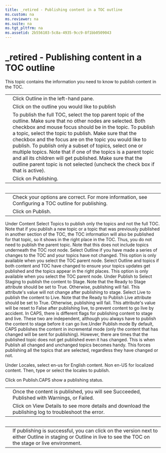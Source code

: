 ```yaml
---
title: _retired - Publishing content in a TOC outline
ms.custom: na
ms.reviewer: na
ms.suite: na
ms.tgt_pltfrm: na
ms.assetid: 2b556103-5c8a-4935-9cc9-8f1bb0509043
---
```

# _retired - Publishing content in a TOC outline
<?xml version="1.0" encoding="UTF-8"?>
<developerConceptualDocument xmlns="http://ddue.schemas.microsoft.com/authoring/2003/5" xmlns:xsi="http://www.w3.org/2001/XMLSchema-instance" xsi:schemaLocation="http://ddue.schemas.microsoft.com/authoring/2003/5 http://dduestorage.blob.core.windows.net/ddueschema/developer.xsd" xmlns:xlink="http://www.w3.org/1999/xlink">
    <introduction>
        <para>This topic contains the information you need to know to publish content in the TOC.  </para>
    </introduction>
    <section>
<title>Publishing the contents of the TOC</title><content><mediaLink>
<image xlink:href="71cc27b6-4c35-41d4-ad43-9c2f24ed3dc3"/>
</mediaLink><table>
<tbody><tr>
<TD><para><mediaLinkInline>
<image xlink:href="a2b4ccfd-2afb-447b-a970-d268bc43a798"/>
</mediaLinkInline></para></TD>
<TD><para>Click <ui>Outline</ui> in the left-hand pane.</para></TD>
</tr>
<tr>
<TD><para><mediaLinkInline>
<image xlink:href="5199819d-555f-46ff-8be4-ac6e2fe3af4a"/>
</mediaLinkInline></para></TD>
<TD><para>Click on the outline you would like to publish</para></TD>
</tr><tr>
<TD><para><mediaLinkInline>
<image xlink:href="5e6746cd-a7c7-4d9a-88cf-3ec060ed1b1f"/>
</mediaLinkInline></para></TD>
<TD><list class="bullet">
<listItem>
<para>To publish the full TOC, select the top parent topic of the outline. Make sure that no other nodes are selected.
Both checkbox and mouse focus should be in the topic.</para>
</listItem><listItem><para>To publish a topic, select the topic to publish. Make sure that the checkbox and the focus are on the topic you would like to publish. </para></listItem>
<listItem>
<para>To publish only a subset of topics, select one or multiple topics. Note that if one of the topics is a parent topic and all its children will get published. Make sure that the outline parent topic is not selected (uncheck the check box if that is active).</para>
</listItem>
</list></TD>
</tr><tr><TD><mediaLink>
<image xlink:href="6a16037b-01a0-44b5-bb9c-4234cb2c0187"/>
</mediaLink></TD><TD><para>Click on <ui>Publishing</ui>.</para></TD></tr>

</tbody>
</table><para><mediaLinkInline>
<image xlink:href="4566567a-7a32-4659-9843-c07bfdf24407"/>
</mediaLinkInline></para><table>
<tbody><tr>
<TD><para><mediaLinkInline>
<image xlink:href="2d2cc7a6-19c5-42ef-af9e-f0f4b3680474"/>
</mediaLinkInline></para></TD>
<TD><para>Check your options are correct. For more information, see <link xlink:href="88d647d7-01e4-4059-bb85-7044d6a799b0">Configuring a TOC outline for publishing</link>.</para></TD>
</tr>
<tr>
<TD><para><mediaLinkInline>
<image xlink:href="5f758df0-6bc5-4f62-92f9-7af03764a447"/>
</mediaLinkInline></para></TD>
<TD><para>Click on <ui>Publish</ui>.</para></TD>
</tr>

</tbody>
</table></content><content><para>Under <ui>Content</ui></para><list class="bullet">
<listItem>
<para>Select <ui>Topics</ui> to publish only the topics and not the full TOC. Note that if you publish a new topic or a topic that was previously published in another section of the TOC, the TOC information will also be published for that topic, so it shows in the right place in the TOC. Thus, you do not need to publish the parent topic. Note that this does not include topics underneath the TOC root node.</para>
</listItem>
<listItem>
<para>Select <ui>Outline</ui> if you have made a series of changes to the TOC and your topics have not changed. This option is only available when you select the TOC parent node.</para>
</listItem><listItem><para>Select <ui>Outline and topics</ui> if both content and TOC have changed to ensure your topics updates get published and the topics appear in the right places. This option is only available when you select the TOC parent node.</para></listItem>
</list><para>Under <ui>Publish to</ui></para><list class="bullet">
<listItem>
<para>Select <ui>Staging</ui> to publish the content to Stage. Note that the <ui>Ready to Stage</ui> attribute should be set to True. Otherwise, publishing will fail. This attribute's value will not change after publishing to stage.</para>
</listItem>
<listItem>
<para>Select <ui>Live</ui> to publish the content to Live. Note that the <ui>Ready to Publish Live</ui> attribute should be set to True. Otherwise, publishing will fail. This attribute's value will be reset to <ui>False</ui> after publishing live, to prevent content to go live by accident.</para>
</listItem>
</list><para>In CAPS, there is different flags for publishing content to stage and live. These two are independent, although you always have to publish the content to stage before it can go live.</para><para>Under <ui>Publish mode</ui></para><list class="bullet">
<listItem>
<para>By default, CAPS publishes the content in incremental mode (only the content that has changed will be sent for publishing). However, there are times that the published topic does not get published even it has changed. This is when <ui>Publish all changed and unchanged topics</ui> becomes handy. This forces publishing all the topics that are selected, regardless they have changed or not.</para>
</listItem>

</list><para>Under <ui>Locales</ui>, select</para><list class="bullet">
<listItem>
<para><ui>en-us</ui> for English content.</para>
 </listItem><listItem><para>Non <ui>en-US</ui> for localized content. Then, type or select the locales to publish.</para></listItem>

</list><para>Click on <ui>Publish</ui>.</para></content><content><para>CAPS show a publishing status. </para><para><mediaLinkInline>
<image xlink:href="ed02beb2-1998-4a05-b46c-d6de0de41d54"/>
</mediaLinkInline></para><table>
<tbody><tr>
<TD><mediaLink>
<image xlink:href="1cc8bac3-82cb-4927-ba1c-0c1095a3aedb"/>
</mediaLink></TD>
<TD><para>Once the content is published, you will see Succeeded, Published with Warnings, or Failed.</para></TD>
</tr>
<tr>
<TD><mediaLink>
<image xlink:href="f49f6ef0-9764-4006-bec1-c17bfd47835d"/>
</mediaLink></TD>
<TD><para>Click on <ui>View Details</ui> to see more details and download the publishing log to troubleshoot the error. </para></TD>
</tr>

</tbody>
</table></content><content><mediaLink>
<image xlink:href="93f53238-1df1-4bd2-9a45-f21b302d51df"/>
</mediaLink><table>
<tbody><tr>
<TD><mediaLink>
<image xlink:href="57b27918-71e0-49a8-9d8f-a9e32814649c"/>
</mediaLink></TD>
<TD><para>If publishing is successful, you can click on the version next to either Outline in staging or Outline in live to see the TOC on the stage or live environment.</para></TD>
</tr>


</tbody>
</table></content>
</section>
    <relatedTopics/>
</developerConceptualDocument>
